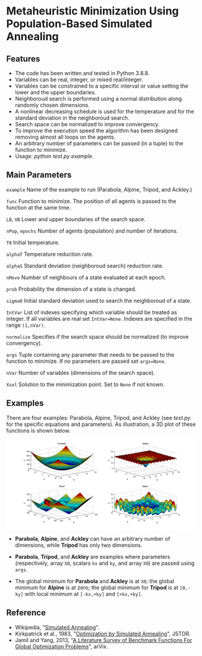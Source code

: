 # Metaheuristic Minimization Using Population-Based Simulated Annealing

## Features

- The code has been written and tested in Python 3.8.8.
- Variables can be real, integer, or mixed real/integer.
- Variables can be constrained to a specific interval or value setting the lower and the upper boundaries.  
- Neighboroud search is performed using a normal distribution along randomly chosen dimensions.
- A nonlinear decreasing schedule is used for the temperature and for the standard deviation in the neighboroud search.
- Search space can be normalized to improve convergency.
- To improve the execution speed the algorithm has been designed removing almost all loops on the agents.
- An arbitrary number of parameters can be passed (in a tuple) to the function to minimize.
- Usage: *python test.py example*.

## Main Parameters

`example` Name of the example to run (Parabola, Alpine, Tripod, and Ackley.)

`func` Function to minimize. The position of all agents is passed to the function at the same time.

`LB`, `UB` Lower and upper boundaries of the search space.

`nPop`, `epochs` Number of agents (population) and number of iterations.

`T0` Initial temperature.

`alphaT` Temperature reduction rate.

`alphaS` Standard deviation (neighboroud search) reduction rate.

`nMove` Number of neighbours of a state evaluated at each epoch.

`prob` Probability the dimension of a state is changed.

`sigma0` Initial standard deviation used to search the neighboroud of a state.

`IntVar` List of indexes specifying which variable should be treated as integer. If all variables are real set `IntVar=None`. Indexes are specified in the range `(1,nVar)`.

`normalize` Specifies if the search space should be normalized (to improve convergency).

`args` Tuple containing any parameter that needs to be passed to the function to minimize. If no parameters are passed set `args=None`.

`nVar` Number of variables (dimensions of the search space).

`Xsol` Solution to the minimization point. Set to `None` if not known.

## Examples

There are four examples: Parabola, Alpine, Tripod, and Ackley (see *test.py* for the specific equations and parameters). As illustration, a 3D plot of these functions is shown below.

![examples](examples.bmp)

- **Parabola**, **Alpine**, and **Ackley** can have an arbitrary number of dimensions, while **Tripod** has only two dimensions.

- **Parabola**, **Tripod**, and **Ackley** are examples where parameters (respectively, array `X0`, scalars `kx` and `ky`, and array `X0`) are passed using `args`.

- The global minimum for **Parabola** and **Ackley** is at `X0`; the global minimum for **Alpine** is at zero; the global minimum for **Tripod** is at `[0,-ky]` with local minimum at `[-kx,+ky]` and `[+kx,+ky]`.

## Reference

- Wikipedia, "[Simulated Annealing](https://en.wikipedia.org/wiki/Simulated_annealing)".
- Kirkpatrick et al., 1983, "[Optimization by Simulated Annealing](https://www.jstor.org/stable/1690046)", JSTOR.
- Jamil and Yang, 2013, "[A Literature Survey of Benchmark Functions For Global Optimization Problems](https://arxiv.org/abs/1308.4008)", arVix.
